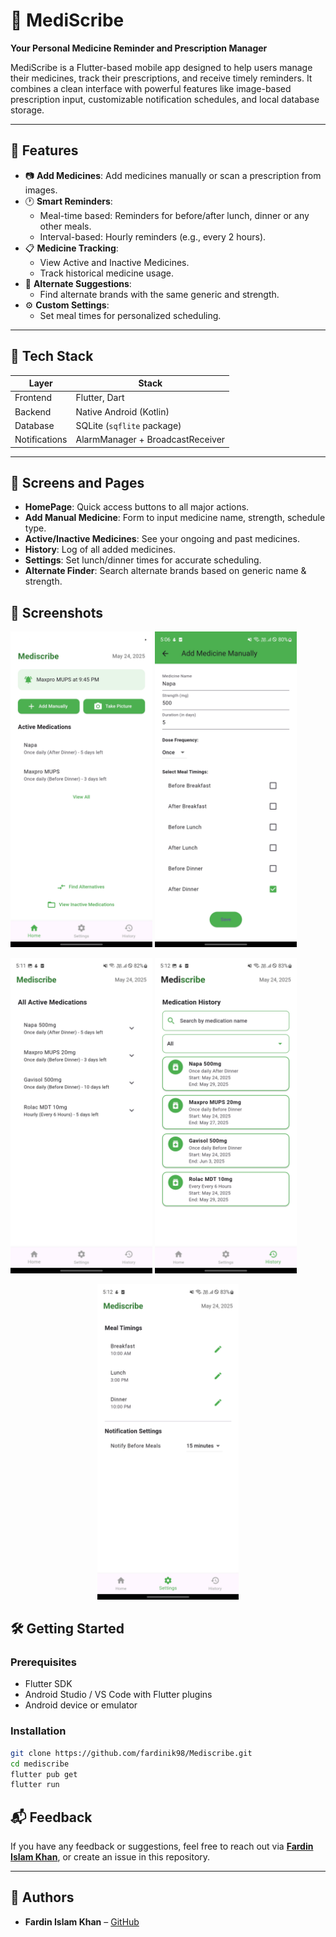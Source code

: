 # 💊 MediScribe

**Your Personal Medicine Reminder and Prescription Manager**

MediScribe is a Flutter-based mobile app designed to help users manage their medicines, track their prescriptions, and receive timely reminders. It combines a clean interface with powerful features like image-based prescription input, customizable notification schedules, and local database storage.

---

## 🚀 Features

- 📷 **Add Medicines**: Add medicines manually or scan a prescription from images.
- 🕐 **Smart Reminders**:
  - Meal-time based: Reminders for before/after lunch, dinner or any other meals.
  - Interval-based: Hourly reminders (e.g., every 2 hours).
- 📋 **Medicine Tracking**:
  - View Active and Inactive Medicines.
  - Track historical medicine usage.
- 🧪 **Alternate Suggestions**:
  - Find alternate brands with the same generic and strength.
- ⚙️ **Custom Settings**:
  - Set meal times for personalized scheduling.
---

## 🧱 Tech Stack

| Layer       | Stack                       |
|-------------|-----------------------------|
| Frontend    | Flutter, Dart               |
| Backend     | Native Android (Kotlin)     |
| Database    | SQLite (`sqflite` package)  |
| Notifications | AlarmManager + BroadcastReceiver |

---

## 📱 Screens and Pages

- **HomePage**: Quick access buttons to all major actions.
- **Add Manual Medicine**: Form to input medicine name, strength, schedule type.
- **Active/Inactive Medicines**: See your ongoing and past medicines.
- **History**: Log of all added medicines.
- **Settings**: Set lunch/dinner times for accurate scheduling.
- **Alternate Finder**: Search alternate brands based on generic name & strength.

## 📸 Screenshots

<p float="left">
  <img src="https://github.com/fardinik98/Mediscribe/blob/main/screenshots/homepage.jpg?raw=true" width="45%" alt="Home Page"/>
  <img src="https://github.com/fardinik98/Mediscribe/blob/main/screenshots/addmanually.jpg?raw=true" width="45%" alt="Add Medicine"/>
</p>

<p float="left">
  <img src="https://github.com/fardinik98/Mediscribe/blob/main/screenshots/activeMed.jpg?raw=true" width="45%" alt="Active Medicines"/>
  <img src="https://github.com/fardinik98/Mediscribe/blob/main/screenshots/history.jpg?raw=true" width="45%" alt="History"/>
</p>

<p align="center">
  <img src="https://github.com/fardinik98/Mediscribe/blob/main/screenshots/settings.jpg?raw=true" width="45%" alt="Settings"/>
</p>


## 🛠️ Getting Started

### Prerequisites

- Flutter SDK
- Android Studio / VS Code with Flutter plugins
- Android device or emulator

### Installation

```bash
git clone https://github.com/fardinik98/Mediscribe.git
cd mediscribe
flutter pub get
flutter run
```

## 📬 Feedback

If you have any feedback or suggestions, feel free to reach out via **[Fardin Islam Khan](https://github.com/fardinik98)**, or create an issue in this repository.

---

## 👥 Authors
- **Fardin Islam Khan** – [GitHub](https://github.com/fardinik98)

